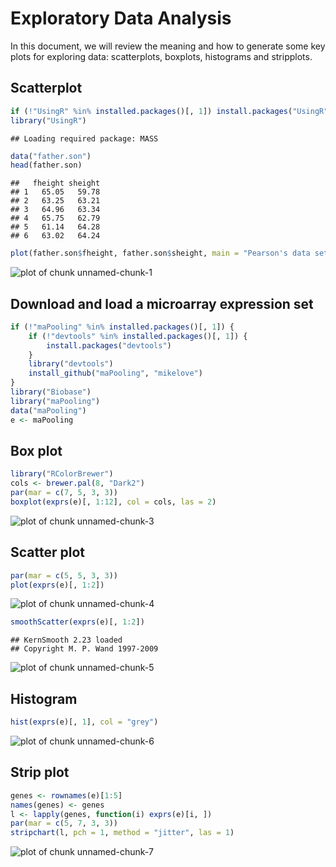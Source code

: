 # Exploratory Data Analysis

In this document, we will review the meaning and how to generate some key plots for exploring data: scatterplots, boxplots, histograms and stripplots.

## Scatterplot


```r
if (!"UsingR" %in% installed.packages()[, 1]) install.packages("UsingR")
library("UsingR")
```

```
## Loading required package: MASS
```

```r
data("father.son")
head(father.son)
```

```
##   fheight sheight
## 1   65.05   59.78
## 2   63.25   63.21
## 3   64.96   63.34
## 4   65.75   62.79
## 5   61.14   64.28
## 6   63.02   64.24
```

```r
plot(father.son$fheight, father.son$sheight, main = "Pearson's data set on heights\nof fathers and their sons")
```

![plot of chunk unnamed-chunk-1](figure/unnamed-chunk-1.png) 


## Download and load a microarray expression set


```r
if (!"maPooling" %in% installed.packages()[, 1]) {
    if (!"devtools" %in% installed.packages()[, 1]) {
        install.packages("devtools")
    }
    library("devtools")
    install_github("maPooling", "mikelove")
}
library("Biobase")
library("maPooling")
data("maPooling")
e <- maPooling
```


## Box plot


```r
library("RColorBrewer")
cols <- brewer.pal(8, "Dark2")
par(mar = c(7, 5, 3, 3))
boxplot(exprs(e)[, 1:12], col = cols, las = 2)
```

![plot of chunk unnamed-chunk-3](figure/unnamed-chunk-3.png) 


## Scatter plot


```r
par(mar = c(5, 5, 3, 3))
plot(exprs(e)[, 1:2])
```

![plot of chunk unnamed-chunk-4](figure/unnamed-chunk-4.png) 



```r
smoothScatter(exprs(e)[, 1:2])
```

```
## KernSmooth 2.23 loaded
## Copyright M. P. Wand 1997-2009
```

![plot of chunk unnamed-chunk-5](figure/unnamed-chunk-5.png) 


## Histogram


```r
hist(exprs(e)[, 1], col = "grey")
```

![plot of chunk unnamed-chunk-6](figure/unnamed-chunk-6.png) 


## Strip plot


```r
genes <- rownames(e)[1:5]
names(genes) <- genes
l <- lapply(genes, function(i) exprs(e)[i, ])
par(mar = c(5, 7, 3, 3))
stripchart(l, pch = 1, method = "jitter", las = 1)
```

![plot of chunk unnamed-chunk-7](figure/unnamed-chunk-7.png) 

